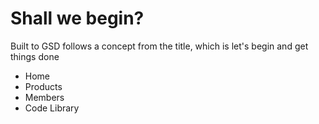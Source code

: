 <!DOCTYPE html>
<html>
<body>

<h1>Shall we  begin? </h1>
<p>Built to GSD  follows a concept  from the title, which is let's begin and get things done </p>

<ul>
  <li>Home</li>
  <li>Products</li>
  <li>Members</li>
  <li>Code Library</li>
  </ul>

</body>
</html>
